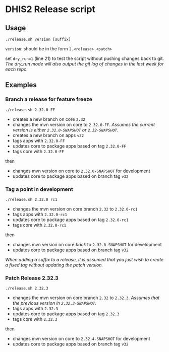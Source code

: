 # DHIS2 Release script

## Usage

```
./release.sh version [suffix]
```

`version`: should be in the form `2.<release>.<patch>`

set `dry_run=1` (line 21) to test the script without pushing changes back to git.
*The dry_run mode will also output the git log of changes in the last week for each repo.*


## Examples

### Branch a release for feature freeze

```
./release.sh 2.32.0 FF
```
- creates a new branch on core `2.32`
- changes the mvn version on core to `2.32.0-FF`.
*Assumes the current version is either `2.32.0-SNAPSHOT` or `2.32-SNAPSHOT`.*
- creates a new branch on apps `v32`
- tags apps with `2.32.0-FF`
- updates core to package apps based on tag `2.32.0-FF`  
- tags core with `2.32.0-FF`

then
- changes mvn version on core to `2.32.0-SNAPSHOT` for development
- updates core to package apps based on branch tag `v32`  

### Tag a point in development

```
./release.sh 2.32.0 rc1
```
- changes the mvn version on core branch `2.32` to `2.32.0-rc1`
- tags apps with `2.32.0-rc1`
- updates core to package apps based on tag `2.32.0-rc1`  
- tags core with `2.32.0-rc1`

then
- changes mvn version on core _back_ to `2.32.0-SNAPSHOT` for development
- updates core to package apps based on branch tag `v32`

_When adding a suffix to a release, it is assumed that you just wish to create a fixed tag without updating the patch version._

### Patch Release 2.32.3

```
./release.sh 2.32.3
```
- changes the mvn version on core branch `2.32` to `2.32.3`. _Assumes that the previous version in `2.32.3-SNAPSHOT`._
- tags apps with `2.32.3`
- updates core to package apps based on tag `2.32.3`  
- tags core with `2.32.3`

then
- changes mvn version on core to `2.32.4-SNAPSHOT` for development
- updates core to package apps based on branch tag `v32`
